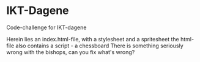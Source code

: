 # IKT-Dagene
Code-challenge for IKT-dagene

Herein lies an index.html-file, with a stylesheet and a spritesheet
the html-file also contains a script - a chessboard
There is something seriously wrong with the bishops, can you fix what's wrong?
